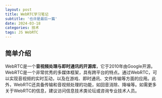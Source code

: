 ```yaml
---
layout: post
title: WebRTC学习笔记
subtitle: '也许是最后一篇'
date: 2024-03-18
categories: 技术
tags: JS WebRTC
---
```

## 简单介绍
WebRTC是一个**音视频处理与即时通讯的开源库**，它于2010年由Google开源。WebRTC是一个非常优秀的多媒体框架，具有跨平台的特点。通过WebRTC，可以实现音视频的实时互动，以及在游戏、即时通讯、文件传输等方面的应用。此外，WebRTC还具备传输和音视频处理的功能，如回音消除、降噪等。如需更多关于WebRTC的信息，建议访问信息技术类论坛或咨询专业技术人员。

